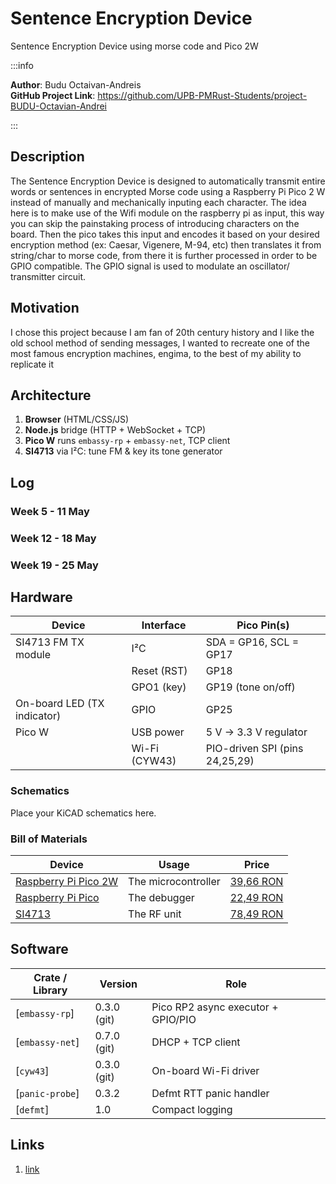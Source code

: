 # Sentence Encryption Device
Sentence Encryption Device using morse code and Pico 2W

:::info 

**Author**: Budu Octaivan-Andreis \
**GitHub Project Link**: https://github.com/UPB-PMRust-Students/project-BUDU-Octavian-Andrei


:::

## Description

The Sentence Encryption Device is designed to automatically transmit entire
words or sentences in encrypted Morse code using a Raspberry Pi Pico 2 W
instead of manually and mechanically inputing each character.
The idea here is to make use of the Wifi module on the raspberry pi as input,
this way you can skip the painstaking process of introducing characters on the
board. Then the pico takes this input and encodes it based on your desired
encryption method (ex: Caesar, Vigenere, M-94, etc) then translates it from
string/char to morse code, from there it is further processed in order to be
GPIO compatible. The GPIO signal is used to modulate an oscillator/
transmitter circuit.

## Motivation

I chose this project because I am fan of 20th century history and I like the old school method of sending messages, I wanted to recreate one of the most famous encryption machines, engima, to the best of my ability to replicate it

## Architecture 

1. **Browser** (HTML/CSS/JS)  
2. **Node.js** bridge (HTTP + WebSocket + TCP)  
3. **Pico W** runs `embassy-rp` + `embassy-net`, TCP client  
4. **SI4713** via I²C: tune FM & key its tone generator  

## Log

<!-- write your progress here every week -->

### Week 5 - 11 May

### Week 12 - 18 May

### Week 19 - 25 May

## Hardware

| Device                      | Interface    | Pico Pin(s)            |
| --------------------------- | ------------ | ---------------------- |
| SI4713 FM TX module         | I²C          | SDA = GP16, SCL = GP17 |
|                             | Reset (RST)  | GP18                   |
|                             | GPO1 (key)   | GP19 (tone on/off)     |
| On-board LED (TX indicator) | GPIO         | GP25                   |
| Pico W                      | USB power    | 5 V → 3.3 V regulator  |
|                            | Wi-Fi (CYW43)| PIO-driven SPI (pins 24,25,29) |

### Schematics

Place your KiCAD schematics here.

### Bill of Materials

<!-- Fill out this table with all the hardware components that you might need.

The format is 
```
| [Device](link://to/device) | This is used ... | [price](link://to/store) |

```

-->

| Device | Usage | Price |
|--------|--------|-------|
| [Raspberry Pi Pico 2W](https://www.raspberrypi.com/products/raspberry-pi-pico-2/) | The microcontroller | [39,66 RON](https://www.optimusdigital.ro/en/raspberry-pi-boards/13327-raspberry-pi-pico-2-w.html?search_query=raspberry+pi+pico+2W&results=36) |
| [Raspberry Pi Pico](https://www.raspberrypi.com/products/raspberry-pi-pico/)| The debugger | [22,49 RON](https://www.optimusdigital.ro/en/raspberry-pi-boards/12024-raspberry-pi-pico-728886755172.html?srsltid=AfmBOooFXPdXK0sYQupOpvS4Htz5q0sj0cSIZz4r1YkAj5fqowD9ZS8B) |
| [SI4713](https://www.skyworksinc.com/-/media/Skyworks/SL/documents/public/data-sheets/Si4712-13-B30.pdf)| The RF unit |[78,49 RON](https://sigmanortec.ro/modul-transmitator-fm-si4713-i2c-3-5vdc?SubmitCurrency=1&id_currency=2&gad_source=1&gad_campaignid=22174019478&gclid=CjwKCAjwiezABhBZEiwAEbTPGLfnwqsWrG7VFtppRTcn0ktydoBEjkHXcY4StrgNV4fhmGjQ4mvspxoCln8QAvD_BwE) |



## Software

| Crate / Library         | Version        | Role                                   |
| ----------------------- | -------------- | -------------------------------------- |
| [`embassy-rp`]          | 0.3.0 (git)    | Pico RP2 async executor + GPIO/PIO    |
| [`embassy-net`]         | 0.7.0 (git)    | DHCP + TCP client                      |
| [`cyw43`]               | 0.3.0 (git)    | On-board Wi-Fi driver                  |
| [`panic-probe`]         | 0.3.2          | Defmt RTT panic handler                |
| [`defmt`]               | 1.0            | Compact logging                        |


## Links

<!-- Add a few links that inspired you and that you think you will use for your project -->

1. [link](https://www.youtube.com/watch?v=XGqbieVcjPU)
